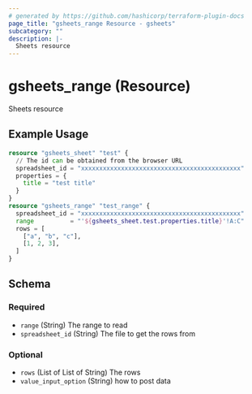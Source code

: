 ```yaml
---
# generated by https://github.com/hashicorp/terraform-plugin-docs
page_title: "gsheets_range Resource - gsheets"
subcategory: ""
description: |-
  Sheets resource
---
```


# gsheets_range (Resource)

Sheets resource

## Example Usage

```terraform
resource "gsheets_sheet" "test" {
  // The id can be obtained from the browser URL
  spreadsheet_id = "xxxxxxxxxxxxxxxxxxxxxxxxxxxxxxxxxxxxxxxxxxxx"
  properties = {
    title = "test title"
  }
}
resource "gsheets_range" "test_range" {
  spreadsheet_id = "xxxxxxxxxxxxxxxxxxxxxxxxxxxxxxxxxxxxxxxxxxxx"
  range          = "'${gsheets_sheet.test.properties.title}'!A:C"
  rows = [
    ["a", "b", "c"],
    [1, 2, 3],
  ]
}
```

<!-- schema generated by tfplugindocs -->
## Schema

### Required

- `range` (String) The range to read
- `spreadsheet_id` (String) The file to get the rows from

### Optional

- `rows` (List of List of String) The rows
- `value_input_option` (String) how to post data
